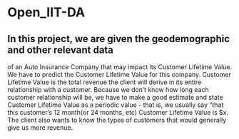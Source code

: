 # Open_IIT-DA
## In this project, we are given the geodemographic and other relevant data
of an Auto Insurance Company that may impact its Customer Lifetime
Value. We have to predict the Customer Lifetime Value for this company.
Customer Lifetime Value is the total revenue the client will derive in its
entire relationship with a customer. Because we don’t know how long
each customer relationship will be, we have to make a good estimate and
state Customer Lifetime Value as a periodic value - that is, we usually say
“that this customer’s 12 month(or 24 months, etc) Customer Lifetime
Value is $x.
The client also wants to know the types of customers that would
generally give us more revenue.
